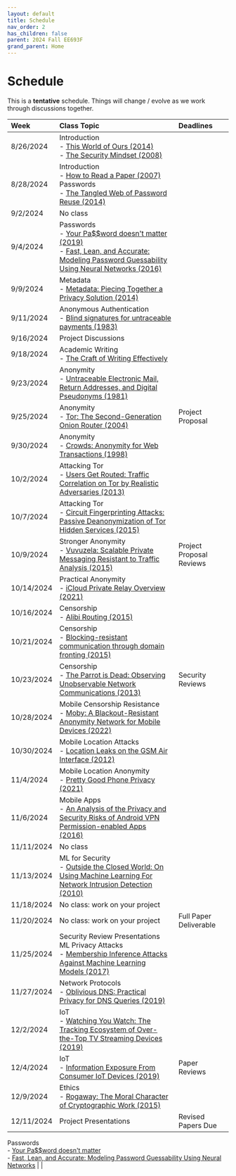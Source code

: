 ```yaml
---
layout: default
title: Schedule
nav_order: 2
has_children: false
parent: 2024 Fall EE693F
grand_parent: Home
---
```


# Schedule 

This is a **tentative** schedule. Things will change / evolve as we work through discussions together.

| Week       | Class Topic | Deadlines |
|:-----------|:------------------------------------------------------|:------------------|
|  8/26/2024 | Introduction<br>- [This World of Ours (2014)](papers/mickens.pdf)<br>- [The Security Mindset (2008)](https://www.schneier.com/blog/archives/2008/03/the_security_mi_1.html) | |
|  8/28/2024 | Introduction<br>- [How to Read a Paper (2007)](papers/how_to_read_a_paper.pdf) Passwords<br>- [The Tangled Web of Password Reuse (2014)](papers/tangled-web.pdf) | |
|  9/2/2024  | No class | |
|  9/4/2024  | Passwords<br>- [Your Pa$$word doesn't matter (2019)](https://techcommunity.microsoft.com/t5/microsoft-entra-azure-ad-blog/your-pa-word-doesn-t-matter/ba-p/731984)<br>- [Fast, Lean, and Accurate: Modeling Password Guessability Using Neural Networks (2016)](papers/neural-passwords.pdf) | |
|  9/9/2024  | Metadata<br>- [Metadata: Piecing Together a Privacy Solution (2014)](papers/metadata.pdf) | |
|  9/11/2024 | Anonymous Authentication<br>- [Blind signatures for untraceable payments (1983)](papers/blindsignatures.pdf) | |
|  9/16/2024 | Project Discussions | |
|  9/18/2024 | Academic Writing<br>- [The Craft of Writing Effectively](https://youtu.be/vtIzMaLkCaM) | |
|  9/23/2024 | Anonymity<br>- [Untraceable Electronic Mail, Return Addresses, and Digital Pseudonyms (1981)](papers/chaum-mix.pdf) | |
|  9/25/2024 | Anonymity<br>- [Tor: The Second-Generation Onion Router (2004)](papers/tor.pdf) | Project Proposal |
|  9/30/2024 | Anonymity<br>- [Crowds: Anonymity for Web Transactions (1998)](papers/crowds.pdf) |     |
|  10/2/2024 | Attacking Tor<br>- [Users Get Routed: Traffic Correlation on Tor by Realistic Adversaries (2013)](papers/usersrouted-ccs13.pdf) |  |
|  10/7/2024 | Attacking Tor<br>- [Circuit Fingerprinting Attacks: Passive Deanonymization of Tor Hidden Services (2015)](papers/circuit-fingerprinting.pdf) |     |
|  10/9/2024 | Stronger Anonymity<br>- [Vuvuzela: Scalable Private Messaging Resistant to Traffic Analysis (2015)](papers/vuvuzela.pdf) |  Project Proposal Reviews    |
| 10/14/2024 | Practical Anonymity<br>- [iCloud Private Relay Overview (2021)](papers/apple_pr.pdf) | |
| 10/16/2024 | Censorship<br>- [Alibi Routing (2015)](papers/alibi-routing.pdf) |     |
| 10/21/2024 | Censorship<br>- [Blocking-resistant communication through domain fronting (2015)](papers/domain-fronting.pdf) |     |
| 10/23/2024 | Censorship<br>- [The Parrot is Dead: Observing Unobservable Network Communications (2013)](papers/parrot.pdf) |  Security Reviews   |
| 10/28/2024 | Mobile Censorship Resistance<br>- [Moby: A Blackout-Resistant Anonymity Network for Mobile Devices (2022)](papers/moby.pdf) |     |
| 10/30/2024 | Mobile Location Attacks<br>- [Location Leaks on the GSM Air Interface (2012)](papers/location_leaks_gsm.pdf) |  |
| 11/4/2024  | Mobile Location Anonymity<br>- [Pretty Good Phone Privacy (2021)](papers/pgpp.pdf) | |
| 11/6/2024  | Mobile Apps<br>- [An Analysis of the Privacy and Security Risks of Android VPN Permission-enabled Apps (2016)](papers/vpn-app-risks.pdf) |     |
| 11/11/2024 | No class | |
| 11/13/2024 | ML for Security<br>- [Outside the Closed World: On Using Machine Learning For Network Intrusion Detection (2010)](papers/ML-for-IDS.pdf) | |
| 11/18/2024 | No class: work on your project | |
| 11/20/2024 | No class: work on your project | Full Paper Deliverable |
| 11/25/2024 | Security Review Presentations<br>ML Privacy Attacks<br>- [Membership Inference Attacks Against Machine Learning Models (2017)](papers/membership.pdf) | |
| 11/27/2024 | Network Protocols<br>- [Oblivious DNS: Practical Privacy for DNS Queries (2019)](papers/odns.pdf) |  |
| 12/2/2024  | IoT<br>- [Watching You Watch: The Tracking Ecosystem of Over-the-Top TV Streaming Devices (2019)](papers/watching.pdf) |  |
| 12/4/2024  | IoT<br>- [Information Exposure From Consumer IoT Devices (2019)](papers/ren-imc19.pdf) | Paper Reviews |
| 12/9/2024  | Ethics<br>- [Rogaway: The Moral Character of Cryptographic Work (2015)](papers/rogaway.pdf) |  |
| 12/11/2024 | Project Presentations | Revised Papers Due |


Passwords<br>- [Your Pa$$word doesn't matter](https://techcommunity.microsoft.com/t5/microsoft-entra-azure-ad-blog/your-pa-word-doesn-t-matter/ba-p/731984)<br>- [Fast, Lean, and Accurate: Modeling Password Guessability Using Neural Networks](papers/neural-passwords.pdf) | |